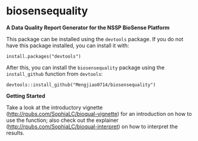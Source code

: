 # biosensequality
**A Data Quality Report Generator for the NSSP BioSense Platform**

This package can be installed using the `devtools` package. If you do not have this package installed, you can install it with:

`install.packages("devtools")`

After this, you can install the `biosensequality` package using the `install_github` function from `devtools`:

`devtools::install_github("Mengjiao0714/biosensequality")`

**Getting Started**

Take a look at the introductory vignette (http://rpubs.com/SophiaLC/bioqual-vignette) for an introduction on how to use the function; also check out the explainer (http://rpubs.com/SophiaLC/bioqual-interpret) on how to interpret the results.

